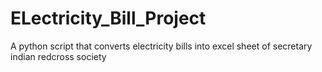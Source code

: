 # ELectricity_Bill_Project
A python script that converts electricity bills into excel sheet of secretary indian redcross society

